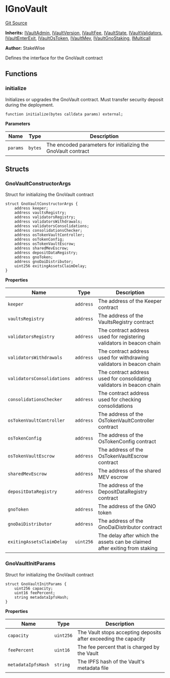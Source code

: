 # IGnoVault
[Git Source](https://github.com/stakewise/v3-core/blob/c4059a64871829ca60ea58f054baf8eb13d3572a/contracts/interfaces/IGnoVault.sol)

**Inherits:**
[IVaultAdmin](/contracts/interfaces/IVaultAdmin.sol/interface.IVaultAdmin.md), [IVaultVersion](/contracts/interfaces/IVaultVersion.sol/interface.IVaultVersion.md), [IVaultFee](/contracts/interfaces/IVaultFee.sol/interface.IVaultFee.md), [IVaultState](/contracts/interfaces/IVaultState.sol/interface.IVaultState.md), [IVaultValidators](/contracts/interfaces/IVaultValidators.sol/interface.IVaultValidators.md), [IVaultEnterExit](/contracts/interfaces/IVaultEnterExit.sol/interface.IVaultEnterExit.md), [IVaultOsToken](/contracts/interfaces/IVaultOsToken.sol/interface.IVaultOsToken.md), [IVaultMev](/contracts/interfaces/IVaultMev.sol/interface.IVaultMev.md), [IVaultGnoStaking](/contracts/interfaces/IVaultGnoStaking.sol/interface.IVaultGnoStaking.md), [IMulticall](/contracts/interfaces/IMulticall.sol/interface.IMulticall.md)

**Author:**
StakeWise

Defines the interface for the GnoVault contract


## Functions
### initialize

Initializes or upgrades the GnoVault contract. Must transfer security deposit during the deployment.


```solidity
function initialize(bytes calldata params) external;
```
**Parameters**

|Name|Type|Description|
|----|----|-----------|
|`params`|`bytes`|The encoded parameters for initializing the GnoVault contract|


## Structs
### GnoVaultConstructorArgs
Struct for initializing the GnoVault contract


```solidity
struct GnoVaultConstructorArgs {
    address keeper;
    address vaultsRegistry;
    address validatorsRegistry;
    address validatorsWithdrawals;
    address validatorsConsolidations;
    address consolidationsChecker;
    address osTokenVaultController;
    address osTokenConfig;
    address osTokenVaultEscrow;
    address sharedMevEscrow;
    address depositDataRegistry;
    address gnoToken;
    address gnoDaiDistributor;
    uint256 exitingAssetsClaimDelay;
}
```

**Properties**

|Name|Type|Description|
|----|----|-----------|
|`keeper`|`address`|The address of the Keeper contract|
|`vaultsRegistry`|`address`|The address of the VaultsRegistry contract|
|`validatorsRegistry`|`address`|The contract address used for registering validators in beacon chain|
|`validatorsWithdrawals`|`address`|The contract address used for withdrawing validators in beacon chain|
|`validatorsConsolidations`|`address`|The contract address used for consolidating validators in beacon chain|
|`consolidationsChecker`|`address`|The contract address used for checking consolidations|
|`osTokenVaultController`|`address`|The address of the OsTokenVaultController contract|
|`osTokenConfig`|`address`|The address of the OsTokenConfig contract|
|`osTokenVaultEscrow`|`address`|The address of the OsTokenVaultEscrow contract|
|`sharedMevEscrow`|`address`|The address of the shared MEV escrow|
|`depositDataRegistry`|`address`|The address of the DepositDataRegistry contract|
|`gnoToken`|`address`|The address of the GNO token|
|`gnoDaiDistributor`|`address`|The address of the GnoDaiDistributor contract|
|`exitingAssetsClaimDelay`|`uint256`|The delay after which the assets can be claimed after exiting from staking|

### GnoVaultInitParams
Struct for initializing the GnoVault contract


```solidity
struct GnoVaultInitParams {
    uint256 capacity;
    uint16 feePercent;
    string metadataIpfsHash;
}
```

**Properties**

|Name|Type|Description|
|----|----|-----------|
|`capacity`|`uint256`|The Vault stops accepting deposits after exceeding the capacity|
|`feePercent`|`uint16`|The fee percent that is charged by the Vault|
|`metadataIpfsHash`|`string`|The IPFS hash of the Vault's metadata file|

